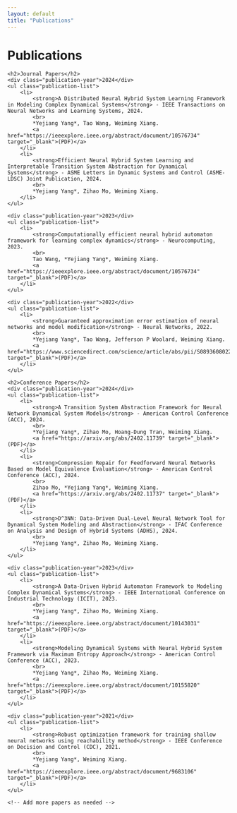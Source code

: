 ```yaml
---
layout: default
title: "Publications"
---
```


<div class="content">
    <h1>Publications</h1>

    <h2>Journal Papers</h2>
    <div class="publication-year">2024</div>
    <ul class="publication-list">
        <li>
            <strong>A Distributed Neural Hybrid System Learning Framework in Modeling Complex Dynamical Systems</strong> - IEEE Transactions on Neural Networks and Learning Systems, 2024.
            <br>
            *Yejiang Yang*, Tao Wang, Weiming Xiang.
            <a href="https://ieeexplore.ieee.org/abstract/document/10576734" target="_blank">(PDF)</a>
        </li>
        <li>
            <strong>Efficient Neural Hybrid System Learning and Interpretable Transition System Abstraction for Dynamical Systems</strong> - ASME Letters in Dynamic Systems and Control (ASME-LDSC) Joint Publication, 2024.
            <br>
            *Yejiang Yang*, Zihao Mo, Weiming Xiang.
        </li>
    </ul>

    <div class="publication-year">2023</div>
    <ul class="publication-list">
        <li>
            <strong>Computationally efficient neural hybrid automaton framework for learning complex dynamics</strong> - Neurocomputing, 2023.
            <br>
            Tao Wang, *Yejiang Yang*, Weiming Xiang.
            <a href="https://ieeexplore.ieee.org/abstract/document/10576734" target="_blank">(PDF)</a>
        </li>
    </ul>

    <div class="publication-year">2022</div>
    <ul class="publication-list">
        <li>
            <strong>Guaranteed approximation error estimation of neural networks and model modification</strong> - Neural Networks, 2022.
            <br>
            *Yejiang Yang*, Tao Wang, Jefferson P Woolard, Weiming Xiang.
            <a href="https://www.sciencedirect.com/science/article/abs/pii/S0893608022001010" target="_blank">(PDF)</a>
        </li>
    </ul>

    <h2>Conference Papers</h2>
    <div class="publication-year">2024</div>
    <ul class="publication-list">
        <li>
            <strong>A Transition System Abstraction Framework for Neural Network Dynamical System Models</strong> - American Control Conference (ACC), 2024.
            <br>
            *Yejiang Yang*, Zihao Mo, Hoang-Dung Tran, Weiming Xiang.
            <a href="https://arxiv.org/abs/2402.11739" target="_blank">(PDF)</a>
        </li>
        <li>
            <strong>Compression Repair for Feedforward Neural Networks Based on Model Equivalence Evaluation</strong> - American Control Conference (ACC), 2024.
            <br>
            Zihao Mo, *Yejiang Yang*, Weiming Xiang.
            <a href="https://arxiv.org/abs/2402.11737" target="_blank">(PDF)</a>
        </li>
        <li>
            <strong>D^3NN: Data-Driven Dual-Level Neural Network Tool for Dynamical System Modeling and Abstraction</strong> - IFAC Conference on Analysis and Design of Hybrid Systems (ADHS), 2024.
            <br>
            *Yejiang Yang*, Zihao Mo, Weiming Xiang.
        </li>
    </ul>

    <div class="publication-year">2023</div>
    <ul class="publication-list">
        <li>
            <strong>A Data-Driven Hybrid Automaton Framework to Modeling Complex Dynamical Systems</strong> - IEEE International Conference on Industrial Technology (ICIT), 2023.
            <br>
            *Yejiang Yang*, Zihao Mo, Weiming Xiang.
            <a href="https://ieeexplore.ieee.org/abstract/document/10143031" target="_blank">(PDF)</a>
        </li>
        <li>
            <strong>Modeling Dynamical Systems with Neural Hybrid System Framework via Maximum Entropy Approach</strong> - American Control Conference (ACC), 2023.
            <br>
            *Yejiang Yang*, Zihao Mo, Weiming Xiang.
            <a href="https://ieeexplore.ieee.org/abstract/document/10155820" target="_blank">(PDF)</a>
        </li>
    </ul>

    <div class="publication-year">2021</div>
    <ul class="publication-list">
        <li>
            <strong>Robust optimization framework for training shallow neural networks using reachability method</strong> - IEEE Conference on Decision and Control (CDC), 2021.
            <br>
            *Yejiang Yang*, Weiming Xiang.
            <a href="https://ieeexplore.ieee.org/abstract/document/9683106" target="_blank">(PDF)</a>
        </li>
    </ul>

    <!-- Add more papers as needed -->
</div>
